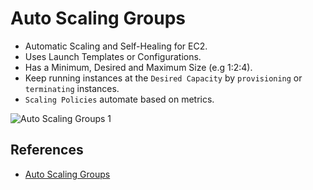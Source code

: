 # Auto Scaling Groups

- Automatic Scaling and Self-Healing for EC2.
- Uses Launch Templates or Configurations.
- Has a Minimum, Desired and Maximum Size (e.g 1:2:4).
- Keep running instances at the `Desired Capacity` by `provisioning` or `terminating` instances.
- `Scaling Policies` automate based on metrics.

![Auto Scaling Groups 1](https://github.com/williammunozr/aws-sa-pro/blob/master/07-ComputeScalingLoadBalancing/00_LearningAids/ASGArchitecture1.png)

## References

- [Auto Scaling Groups](https://learn.cantrill.io/courses/895720/lectures/23012761)
